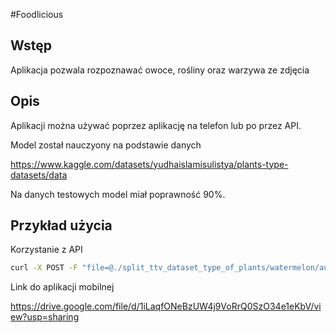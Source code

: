#Foodlicious

## Wstęp

Aplikacja pozwala rozpoznawać owoce, rośliny oraz warzywa ze zdjęcia

## Opis

Aplikacji można używać poprzez aplikację na telefon lub po przez API.

Model został nauczyony na podstawie danych 

https://www.kaggle.com/datasets/yudhaislamisulistya/plants-type-datasets/data

Na danych testowych model miał poprawność 90%.

## Przykład użycia

Korzystanie z API

```bash
curl -X POST -F "file=@./split_ttv_dataset_type_of_plants/watermelon/aug_0_1035.jpg" https://foodlicious.dawidroszman.eu/get_fruit_data
```
Link do aplikacji mobilnej

https://drive.google.com/file/d/1iLaqfONeBzUW4j9VoRrQ0SzO34e1eKbV/view?usp=sharing
